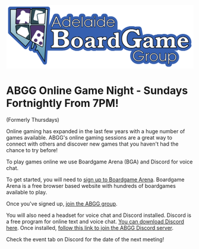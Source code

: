 ![ABGG Logo](ABGG_Logo.png)

# ABGG Online Game Night - Sundays Fortnightly From 7PM!

(Formerly Thursdays)

Online gaming has expanded in the last few years with a huge number of games available.
ABGG's online gaming sessions are a great way to connect with others and discover new games that you haven't had the chance to try before!

To play games online we use Boardgame Arena (BGA) and Discord for voice chat.

To get started, you will need to [sign up to Boardgame Arena](https://boardgamearena.com/). 
Boardgame Arena is a free browser based website with hundreds of boardgames available to play.

Once you've signed up, [join the ABGG group](https://boardgamearena.com/group?id=3460147).

You will also need a headset for voice chat and Discord installed.
Discord is a free program for online text and voice chat. [You can download Discord here](https://discord.com/).
Once installed, [follow this link to join the ABGG Discord server](https://discord.gg/KYXmAHGrBk?event=1341271196238614640).

Check the event tab on Discord for the date of the next meeting!
